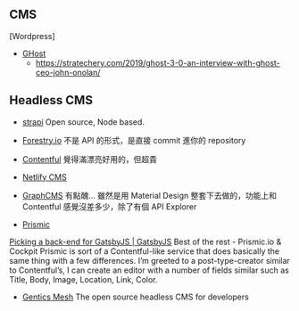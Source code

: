 ## CMS

[Wordpress]

- [GHost](https://ghost.org/)
  - https://stratechery.com/2019/ghost-3-0-an-interview-with-ghost-ceo-john-onolan/

## Headless CMS

- [strapi](https://strapi.io/) Open source, Node based.

- [Forestry.io](https://forestry.io/) 不是 API 的形式，是直接 commit 進你的 repository

- [Contentful](https://www.contentful.com/) 覺得滿漂亮好用的，但超貴

- [Netlify CMS](https://www.netlifycms.org/)

- [GraphCMS](https://graphcms.com/) 有點醜... 雖然是用 Material Design 整套下去做的，功能上和 Contentful 感覺沒差多少，除了有個 API Explorer

- [Prismic](https://prismic.io/)

[Picking a back-end for GatsbyJS | GatsbyJS](https://www.gatsbyjs.org/blog/2018-2-6-choosing-a-back-end/)
Best of the rest - Prismic.io & Cockpit
Prismic is sort of a Contentful-like service that does basically the same thing with a few differences. I’m greeted to a post-type-creator similar to Contentful’s, I can create an editor with a number of fields similar such as Title, Body, Image, Location, Link, Color.

- [Gentics Mesh](https://github.com/gentics/mesh) The open source headless CMS for developers

##
